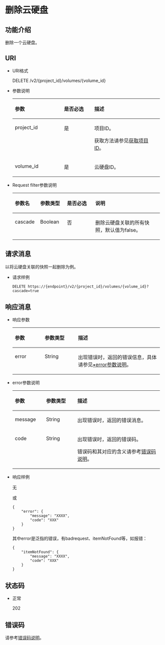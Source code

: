 # 删除云硬盘<a name="zh-cn_topic_0058762428"></a>

## 功能介绍<a name="section10932885"></a>

删除一个云硬盘。

## URI<a name="section31287108"></a>

-   URI格式

    DELETE /v2/\{project\_id\}/volumes/\{volume\_id\}

-   参数说明

    <a name="table44522499"></a>
    <table><thead align="left"><tr id="row39474480"><th class="cellrowborder" valign="top" width="33.33%" id="mcps1.1.4.1.1"><p id="p43316293"><a name="p43316293"></a><a name="p43316293"></a>参数</p>
    </th>
    <th class="cellrowborder" valign="top" width="20.549999999999997%" id="mcps1.1.4.1.2"><p id="p18958859"><a name="p18958859"></a><a name="p18958859"></a>是否必选</p>
    </th>
    <th class="cellrowborder" valign="top" width="46.12%" id="mcps1.1.4.1.3"><p id="p59272617"><a name="p59272617"></a><a name="p59272617"></a>描述</p>
    </th>
    </tr>
    </thead>
    <tbody><tr id="row36352712"><td class="cellrowborder" valign="top" width="33.33%" headers="mcps1.1.4.1.1 "><p id="p58888592"><a name="p58888592"></a><a name="p58888592"></a>project_id</p>
    </td>
    <td class="cellrowborder" valign="top" width="20.549999999999997%" headers="mcps1.1.4.1.2 "><p id="p5246632"><a name="p5246632"></a><a name="p5246632"></a>是</p>
    </td>
    <td class="cellrowborder" valign="top" width="46.12%" headers="mcps1.1.4.1.3 "><p id="p22324024"><a name="p22324024"></a><a name="p22324024"></a>项目ID。</p>
    <p id="p55811451337"><a name="p55811451337"></a><a name="p55811451337"></a>获取方法请参见<a href="获取项目ID.md">获取项目ID</a>。</p>
    </td>
    </tr>
    <tr id="row66698493"><td class="cellrowborder" valign="top" width="33.33%" headers="mcps1.1.4.1.1 "><p id="p33868853"><a name="p33868853"></a><a name="p33868853"></a>volume_id</p>
    </td>
    <td class="cellrowborder" valign="top" width="20.549999999999997%" headers="mcps1.1.4.1.2 "><p id="p59022586"><a name="p59022586"></a><a name="p59022586"></a>是</p>
    </td>
    <td class="cellrowborder" valign="top" width="46.12%" headers="mcps1.1.4.1.3 "><p id="p16100147"><a name="p16100147"></a><a name="p16100147"></a>云硬盘ID。</p>
    </td>
    </tr>
    </tbody>
    </table>

-   Request filter参数说明

    <a name="table114096539515"></a>
    <table><thead align="left"><tr id="row64913538519"><th class="cellrowborder" valign="top" width="17.171717171717173%" id="mcps1.1.5.1.1"><p id="p14491115311514"><a name="p14491115311514"></a><a name="p14491115311514"></a>参数名</p>
    </th>
    <th class="cellrowborder" valign="top" width="18.181818181818183%" id="mcps1.1.5.1.2"><p id="p54911753125116"><a name="p54911753125116"></a><a name="p54911753125116"></a>参数类型</p>
    </th>
    <th class="cellrowborder" valign="top" width="19.191919191919194%" id="mcps1.1.5.1.3"><p id="p10491105315113"><a name="p10491105315113"></a><a name="p10491105315113"></a>是否必选</p>
    </th>
    <th class="cellrowborder" valign="top" width="45.45454545454546%" id="mcps1.1.5.1.4"><p id="p16491553125110"><a name="p16491553125110"></a><a name="p16491553125110"></a>说明</p>
    </th>
    </tr>
    </thead>
    <tbody><tr id="row64916530515"><td class="cellrowborder" valign="top" width="17.171717171717173%" headers="mcps1.1.5.1.1 "><p id="p14491953135112"><a name="p14491953135112"></a><a name="p14491953135112"></a>cascade</p>
    </td>
    <td class="cellrowborder" valign="top" width="18.181818181818183%" headers="mcps1.1.5.1.2 "><p id="p15491185365111"><a name="p15491185365111"></a><a name="p15491185365111"></a>Boolean</p>
    </td>
    <td class="cellrowborder" valign="top" width="19.191919191919194%" headers="mcps1.1.5.1.3 "><p id="p349155345117"><a name="p349155345117"></a><a name="p349155345117"></a>否</p>
    </td>
    <td class="cellrowborder" valign="top" width="45.45454545454546%" headers="mcps1.1.5.1.4 "><p id="p1941233905911"><a name="p1941233905911"></a><a name="p1941233905911"></a>删除云硬盘关联的所有快照，默认值为false。</p>
    </td>
    </tr>
    </tbody>
    </table>


## 请求消息<a name="section13148517"></a>

以将云硬盘关联的快照一起删除为例。

-   请求样例

    ```
    DELETE https://{endpoint}/v2/{project_id}/volumes/{volume_id}?cascade=true
    ```


## 响应消息<a name="section51227795"></a>

-   响应参数

    <a name="table46654279102454"></a>
    <table><thead align="left"><tr id="row6664264102454"><th class="cellrowborder" valign="top" width="20.24%" id="mcps1.1.4.1.1"><p id="p2934472102454"><a name="p2934472102454"></a><a name="p2934472102454"></a>参数</p>
    </th>
    <th class="cellrowborder" valign="top" width="22.62%" id="mcps1.1.4.1.2"><p id="p1338569102927"><a name="p1338569102927"></a><a name="p1338569102927"></a>参数类型</p>
    </th>
    <th class="cellrowborder" valign="top" width="57.14%" id="mcps1.1.4.1.3"><p id="p23036595102454"><a name="p23036595102454"></a><a name="p23036595102454"></a>描述</p>
    </th>
    </tr>
    </thead>
    <tbody><tr id="row12419334102454"><td class="cellrowborder" valign="top" width="20.24%" headers="mcps1.1.4.1.1 "><p id="p129522216412"><a name="p129522216412"></a><a name="p129522216412"></a>error</p>
    </td>
    <td class="cellrowborder" valign="top" width="22.62%" headers="mcps1.1.4.1.2 "><p id="p1595262111415"><a name="p1595262111415"></a><a name="p1595262111415"></a>String</p>
    </td>
    <td class="cellrowborder" valign="top" width="57.14%" headers="mcps1.1.4.1.3 "><p id="p109527215417"><a name="p109527215417"></a><a name="p109527215417"></a>出现错误时，返回的错误信息，具体请参见<a href="#li0419202382514">•error参数说明</a>。</p>
    </td>
    </tr>
    </tbody>
    </table>

-   <a name="li0419202382514"></a>error参数说明

    <a name="zh-cn_topic_0020235144_table15441099103019"></a>
    <table><thead align="left"><tr id="zh-cn_topic_0020235144_row54094047103019"><th class="cellrowborder" valign="top" width="21.17788221177882%" id="mcps1.1.4.1.1"><p id="zh-cn_topic_0020235144_p19541716103019"><a name="zh-cn_topic_0020235144_p19541716103019"></a><a name="zh-cn_topic_0020235144_p19541716103019"></a>参数</p>
    </th>
    <th class="cellrowborder" valign="top" width="21.17788221177882%" id="mcps1.1.4.1.2"><p id="zh-cn_topic_0020235144_p39375186103019"><a name="zh-cn_topic_0020235144_p39375186103019"></a><a name="zh-cn_topic_0020235144_p39375186103019"></a>参数类型</p>
    </th>
    <th class="cellrowborder" valign="top" width="57.64423557644236%" id="mcps1.1.4.1.3"><p id="zh-cn_topic_0020235144_p38578950103019"><a name="zh-cn_topic_0020235144_p38578950103019"></a><a name="zh-cn_topic_0020235144_p38578950103019"></a>描述</p>
    </th>
    </tr>
    </thead>
    <tbody><tr id="zh-cn_topic_0020235144_row59401790103019"><td class="cellrowborder" valign="top" width="21.17788221177882%" headers="mcps1.1.4.1.1 "><p id="zh-cn_topic_0020235144_p46815658103019"><a name="zh-cn_topic_0020235144_p46815658103019"></a><a name="zh-cn_topic_0020235144_p46815658103019"></a>message</p>
    </td>
    <td class="cellrowborder" valign="top" width="21.17788221177882%" headers="mcps1.1.4.1.2 "><p id="zh-cn_topic_0020235144_p33971979103019"><a name="zh-cn_topic_0020235144_p33971979103019"></a><a name="zh-cn_topic_0020235144_p33971979103019"></a>String</p>
    </td>
    <td class="cellrowborder" valign="top" width="57.64423557644236%" headers="mcps1.1.4.1.3 "><p id="zh-cn_topic_0020235144_p21623243103019"><a name="zh-cn_topic_0020235144_p21623243103019"></a><a name="zh-cn_topic_0020235144_p21623243103019"></a>出现错误时，返回的错误消息。</p>
    </td>
    </tr>
    <tr id="zh-cn_topic_0020235144_row60391466103019"><td class="cellrowborder" valign="top" width="21.17788221177882%" headers="mcps1.1.4.1.1 "><p id="zh-cn_topic_0020235144_p59870541103019"><a name="zh-cn_topic_0020235144_p59870541103019"></a><a name="zh-cn_topic_0020235144_p59870541103019"></a>code</p>
    </td>
    <td class="cellrowborder" valign="top" width="21.17788221177882%" headers="mcps1.1.4.1.2 "><p id="zh-cn_topic_0020235144_p17675690103019"><a name="zh-cn_topic_0020235144_p17675690103019"></a><a name="zh-cn_topic_0020235144_p17675690103019"></a>String</p>
    </td>
    <td class="cellrowborder" valign="top" width="57.64423557644236%" headers="mcps1.1.4.1.3 "><p id="zh-cn_topic_0020235144_p6087468103019"><a name="zh-cn_topic_0020235144_p6087468103019"></a><a name="zh-cn_topic_0020235144_p6087468103019"></a>出现错误时，返回的错误码。</p>
    <p id="zh-cn_topic_0020235144_p54787218103019"><a name="zh-cn_topic_0020235144_p54787218103019"></a><a name="zh-cn_topic_0020235144_p54787218103019"></a>错误码和其对应的含义请参考<a href="错误码说明.md">错误码说明</a>。</p>
    </td>
    </tr>
    </tbody>
    </table>

-   响应样例

    无

    或

    ```
    {
        "error": {
            "message": "XXXX", 
            "code": "XXX"
        }
    }
    ```

    其中error是泛指的错误，有badrequest、itemNotFound等，如报错：

    ```
    {
        "itemNotFound": {
            "message": "XXXX", 
            "code": "XXX"
        }
    }
    ```


## 状态码<a name="section58396974"></a>

-   正常

    202


## 错误码<a name="section431317151242"></a>

请参考[错误码说明](错误码说明.md)。

